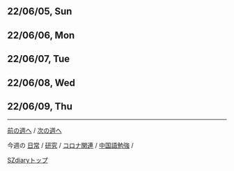 ## 22/06/05, Sun


## 22/06/06, Mon


## 22/06/07, Tue


## 22/06/08, Wed


## 22/06/09, Thu

***

[前の週へ](2205-5.md) /
[次の週へ](2206-2.md)

今週の
[日常](../diary/2206-1.md) /
[研究](../research/2206-1.md) /
[コロナ関連](../covid19/2206-1.md) / 
[中国語勉強](../chinese/2206-1.md) / 

[SZdiaryトップ](../../README.md)
